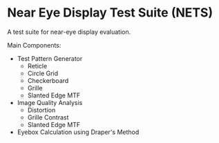 # Near Eye Display Test Suite (NETS)

A test suite for near-eye display evaluation.

Main Components:
* Test Pattern Generator
  * Reticle
  * Circle Grid
  * Checkerboard
  * Grille
  * Slanted Edge MTF
* Image Quality Analysis
  * Distortion
  * Grille Contrast
  * Slanted Edge MTF
* Eyebox Calculation using Draper's Method